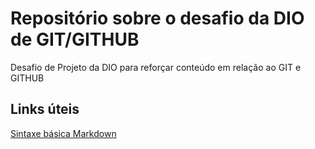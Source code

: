# Repositório sobre o desafio da DIO de GIT/GITHUB
Desafio de Projeto da DIO para reforçar conteúdo em relação ao GIT e GITHUB


## Links úteis
[Sintaxe básica Markdown](https://www.markdownguide.org/basic-syntax/)
